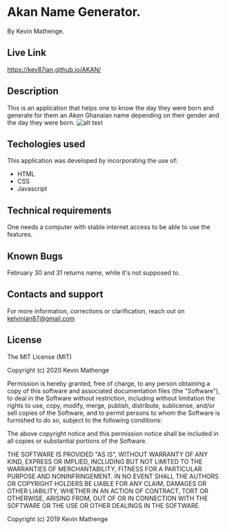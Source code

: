 # Akan Name Generator.
 By Kevin Mathenge.
 ## Live Link 
 https://kev87ian.github.io/AKAN/
## Description
This is an application that helps one to know the day they were born and generate for them an *Akan* Ghanaian name depending on their gender and the day they were born.
![alt text](http://tiny.cc/akan)
## Techologies used
This application was developed by incorporating the use of:
- HTML 
- CSS
- Javascript
## Technical requirements
One needs a computer with stable internet access to be able to use the features.
## Known Bugs
February 30 and 31 returns name, while it's not supposed to. 
## Contacts and support
For more information, corrections or clarification, reach out on kelvinian87@gmail.com
## License
The MIT License (MIT)

Copyright (c) 2020 Kevin Mathenge

Permission is hereby granted, free of charge, to any person obtaining a copy of this software and associated documentation files (the "Software"), to deal in the Software without restriction, including without limitation the rights to use, copy, modify, merge, publish, distribute, sublicense, and/or sell copies of the Software, and to permit persons to whom the Software is furnished to do so, subject to the following conditions:

The above copyright notice and this permission notice shall be included in all copies or substantial portions of the Software.

THE SOFTWARE IS PROVIDED "AS IS", WITHOUT WARRANTY OF ANY KIND, EXPRESS OR IMPLIED, INCLUDING BUT NOT LIMITED TO THE WARRANTIES OF MERCHANTABILITY, FITNESS FOR A PARTICULAR PURPOSE AND NONINFRINGEMENT. IN NO EVENT SHALL THE AUTHORS OR COPYRIGHT HOLDERS BE LIABLE FOR ANY CLAIM, DAMAGES OR OTHER LIABILITY, WHETHER IN AN ACTION OF CONTRACT, TORT OR OTHERWISE, ARISING FROM, OUT OF OR IN CONNECTION WITH THE SOFTWARE OR THE USE OR OTHER DEALINGS IN THE SOFTWARE.

Copyright (c) 2019 Kevin Mathenge
